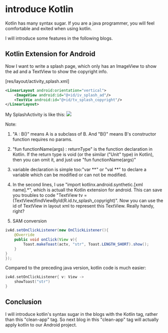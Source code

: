 # introduce Kotlin

Kotlin has many syntax sugar. If you are a java programmer, you will feel comfortable and exited when using kotlin. 

I will introduce some features in the following blogs.

## Kotlin Extension for Android 

Now I want to write a splash page, which only has an ImageView to show the ad and a TextView to show the copyright info. 

[res/layout/activity_splash.xml]
```xml
<LinearLayout android:orientation="vertical">
	<ImageView android:id="@+id/iv_splash_ad"/>
	<TextVie android:id="@+id/tv_splash_copyright"/>
</LinearLayout>
```

My SplashActivity is like this: 
![](/imgs/20151220_01.jpg)

Note:

1. "A : B()" means A is a subclass of B.  And "B()" means B's constructor function requires no params.

2. "fun functionName(args) : returnType" is the function declaration in Kotlin.   If the return type is void (or the similar ("Unit" type) in Kotlin),  then you can omit it, and just use "fun functionName(args)"

3. variable declaration is simple too:"var **" or "val **" to declare a variable which can be modified or can not be modified.

4. In the second lines, I use "import kotlinx.android.synthetic.[xml name].*", which is actuall the Kotlin extension for android. This can save you troubles to code "TextView tv = (TextView)findViewById(R.id.tv_splash_copyright)".
Now you can use the id of TextView in layout xml to represent this TextView.
Really handy, right?

5. SAM conversion
```java
ivAd.setOnClickListener(new OnClickListener(){
	@Override
	public void onClick(View v){
		Toast.makeToast(actv, "str", Toast.LENGTH_SHORT).show();
	}
}
});
```

Compared to the preceding java version, kotlin code is much easier:
```kotlin
ivAd.setOnClickListener{ v: View ->
	showToast("str")
}
```

## Conclusion
I will introduce kotlin's syntax sugar in the blogs with the Kotlin tag, rather than this "clean-app" tag. So next blog in this "clean-app" tag will actually apply kotlin to our Android project.





